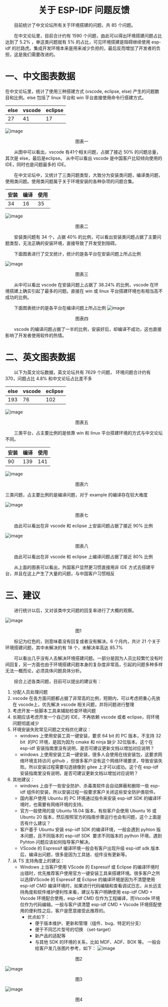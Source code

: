 # <center>关于 ESP-IDF 问题反馈</center>
&emsp;&emsp;目前统计了中文论坛所有关于环境搭建的问题，共 85 个问题。

&emsp;&emsp;在中文论坛里，目前合计约有 1590 个问题，由此可以得出环境搭建问题占比达到了 5.2% ，单这类问题就有 5% 的占比，可见环境搭建是阻碍继续使用 esp-idf 的拦路虎。集成开发环境本来是用来减少负担的，最后反而增加了开发者的负担，这是我们需要改进的。


# 一、中文图表数据

在中文论坛里，统计了使用三种搭建方式 (vscode, eclipse, else) 产生的问题数目和比例。else 包括了 linux 平台和 win 平台直接使用命令行搭建方式。


| else | vscode | eclipse |
|---   | ---    |   ---   |
|27    |41      |   17    |

![image](./pic/1.png "s")

&emsp;&emsp;&emsp;&emsp;&emsp;&emsp;&emsp;&emsp;&emsp;&emsp;&emsp;&emsp;&emsp;&emsp;&emsp;&emsp;图表一

&emsp;&emsp;从图中可以看出，vscode 有41个相关问题，占据了接近 50% 的问题总量，其次是 else，最后是eclipse。 从中可以看出 vscode 是中国客户比较倾向使用的 IDE，同时也是问题最多的 IDE。

&emsp;&emsp;在中文论坛中，又统计了三类问题类型，大致分为安装类问题，编译类问题，使用类问题。使用类问题属于关于环境安装的各种杂项的问题合集。


| 安装  | 编译   | 使用     |
|---   | ---    |   ---   |
|34    |16      |   35    |


![image](./pic/2.png "s")

&emsp;&emsp;&emsp;&emsp;&emsp;&emsp;&emsp;&emsp;&emsp;&emsp;&emsp;&emsp;&emsp;&emsp;&emsp;&emsp;图表二


&emsp;&emsp;安装类问题有 34 个，占据 40% 的比例，可以看出安装类问题占据了主要问题类型，无法正确的安装环境，直接导致了开发受到阻碍。

&emsp;&emsp;下面图表进行了交叉统计，统计的是各平台在安装问题上所占比例

![image](./pic/3.png "s")    

&emsp;&emsp;&emsp;&emsp;&emsp;&emsp;&emsp;&emsp;&emsp;&emsp;&emsp;&emsp;&emsp;&emsp;&emsp;&emsp;图表三

&emsp;&emsp;从中可以看出 vscode 在安装问题上占据了 38.24% 的比例，vscode 在环境搭建上确实引起了最多的问题。直接在 win 或 linux 平台搭建环境也有相当高不成功的比例。

&emsp;&emsp;下面图表统计的是各平台在编译问题上所占比例
![image](./pic/4.png "s")    

&emsp;&emsp;&emsp;&emsp;&emsp;&emsp;&emsp;&emsp;&emsp;&emsp;&emsp;&emsp;&emsp;&emsp;&emsp;&emsp;图表四

&emsp;&emsp;vscode 的编译问题占据了一半的比例，安装好后，却编译不成功，这也直接影响了开发者使用软件的热情。


# 二、英文图表数据

&emsp;&emsp;以下为英文论坛数据，英文论坛共有 7629 个问题， 环境问题合计约有 370，问题占比 4.8% 和中文论坛占比差不多

| else | vscode | eclipse |
|---   | ---    |   ---   |
|193   |76      |   102    |

![image](./pic/1_en.png "s") 

&emsp;&emsp;&emsp;&emsp;&emsp;&emsp;&emsp;&emsp;&emsp;&emsp;&emsp;&emsp;&emsp;&emsp;&emsp;&emsp;图表五

&emsp;&emsp;三类平台，占主要比例的是依靠 win 和 linux 平台搭建环境的方式与中文论坛不同。

| 安装  | 编译   | 使用     |
|---   | ---    |   ---   |
|90    |139     |   141    |

![image](./pic/2_en.png "s") 

&emsp;&emsp;&emsp;&emsp;&emsp;&emsp;&emsp;&emsp;&emsp;&emsp;&emsp;&emsp;&emsp;&emsp;&emsp;&emsp;图表六

三类问题，占主要比例的是编译问题，对于 example 的编译存在较大难度

![image](./pic/3_en.png "s") 

&emsp;&emsp;&emsp;&emsp;&emsp;&emsp;&emsp;&emsp;&emsp;&emsp;&emsp;&emsp;&emsp;&emsp;&emsp;&emsp;图表七

&emsp;&emsp;由此可以看出在非 vscode 和 eclipse 上安装问题占据了接近 90% 比例

![image](./pic/4_en.png "s") 

&emsp;&emsp;&emsp;&emsp;&emsp;&emsp;&emsp;&emsp;&emsp;&emsp;&emsp;&emsp;&emsp;&emsp;&emsp;&emsp;图表八

&emsp;&emsp;由此可以看出在非 vscode 和 eclipse 上编译问题占据了接近 80% 比例

&emsp;&emsp;从上面的图表可以看出，外国客户显然更习惯直接用非 IDE 方式去搭建平台，并且在这上产生了大量的问题，与中国客户习惯相反

# 三、建议
&emsp;&emsp;进行统计以后，又对该类中文问题的回复率进行了大概的观察。

![image](./pic/5.png "s") 

&emsp;&emsp;&emsp;&emsp;&emsp;&emsp;&emsp;&emsp;&emsp;&emsp;&emsp;&emsp;&emsp;&emsp;&emsp;&emsp;图1

&emsp;&emsp;标记为红色的，则意味着没有回复或者没有解决。6 个月内，共计 21 个关于环境搭建问题，其中未解决的有 18 个，未解决率高达 85.7%

&emsp;&emsp;可以看出几乎没有人去解决环境搭建问题。一部分是因为人员比较繁忙没有时间回复，另一方面也由于环境搭建问题本身的复杂度非常高，引起的问题多种多样无法一概而论，必须具体问题具体分析。

&emsp;&emsp;综合上述各类问题，目前可以提出的建议有：

1. 分配人员处理问题
2. vscode 在各方面问题都占据了非常高的比例，短期内，可以考虑把重心先放在 vscode上，优先解决 vscode 相关问题，并将问题进行整理
3. 考虑开发一些脚本工具来辅助检查环境问题
4. 长期应该考虑开发一个自己的 IDE，不再依赖 vscode 或者 eclipse，将环境问题彻底减少
5. 环境安装失败常见问题之文档优化建议：
    * windows 上使用安装工具一键安装，要求 64 bit 的 PC 版本，不支持 32 bit  的PC 环境，是因为因为 cmake 和 ninja 缺少 32位版本。这个在 esp-idf 安装指南里没有说明，是否可建议更新文档以增加对应说明？
    * windows 上使用安装工具一键安装，很多人会使用在线安装包，这要求网络环境支持访问 github ，但很多客户没有这个网络环境要求，导致安装失败。所以安装过程需要勾选镜像到 gitee 上才可以成功。这个在 esp-idf 安装指南里没有说明，是否可建议更新文档以增加对应说明？
6. 其他建议：
    * windows 上由于一些安全防护、杀毒类软件会自动屏蔽和删除一些 esp-idf 组件的安装，所以安装过程一般要求客户关闭这些安全防护类软件。
    * 国内客户使用 Ubuntu 的 PC 环境通过指令来安装 esp-idf SDK 的编译环境时，也需要有网络环境的支持。
    * 官方一般使用的是 Ubuntu 18.04 版本，有些客户会使用 Ubuntu 16 或 Ubuntu 20 版本，然后按照官方的指南步骤运行也会有问题，这个上面是否有什么建议？
    * 客户基于 Ubuntu 安装 esp-idf SDK 的编译环境，一般会遇到 pyhton 版本问题，且不同版本的 esp-idf SDK  要求不同版本的 python 环境，遇到 Pyhton 问题应该如何指导客户解决。
    * VScode 的 Espressif 编译环境一般会有客户出现升级 esp-idf sdk 版本后，编译出问题，很多是因为工具链、组件没有更新等。
7. 从 TS 支持角度上的建议：
    * Windows 上当客户使用 VScode 的 Espressif 或 Eclipse 的编译环境时出错时，优先推荐客户使用官方一键安装工具来搭建环境。很多客户之所以选择VScode 的 Espressif 或 Eclipse 的编译环境是因为不清楚使用 esp-idf CMD 编译环境时，如果进行代码编辑和查看调试日志，从长远支持角度和软件维护便利性来看，建议与客户明确使用 esp-idf CMD + Vscode 环境配合使用，esp-idf CMD 仅作为工程编译，而Vscode 环境仅作为代码编辑。一般与客户讲清楚 esp-idf CMD + Vscode 环境搭配使用的便利性之后，客户是愿意接受此推荐的。
      - 优点如下：
        - 便于版本维护、更新和管理（组件、bug、特定的分支）
        - 便于不同芯片型号的切换 （set-target）
        - 新产品的适配等
        - 与其他 SDK 的环境的关系，比如 MDF、ADF、BOX 等。
        一般会给客户发几张图片参考，如下：
![image](./pic/6.png "s") 

&emsp;&emsp;&emsp;&emsp;&emsp;&emsp;&emsp;&emsp;&emsp;&emsp;&emsp;&emsp;&emsp;&emsp;&emsp;&emsp;图2

![image](./pic/7.png "s") 

&emsp;&emsp;&emsp;&emsp;&emsp;&emsp;&emsp;&emsp;&emsp;&emsp;&emsp;&emsp;&emsp;&emsp;&emsp;&emsp;图3

![image](./pic/8.png "s") 

&emsp;&emsp;&emsp;&emsp;&emsp;&emsp;&emsp;&emsp;&emsp;&emsp;&emsp;&emsp;&emsp;&emsp;&emsp;&emsp;图4

